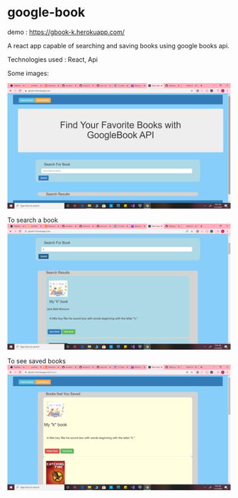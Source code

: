 # google-book

demo : https://gbook-k.herokuapp.com/

A react app capable of searching and saving books using google books api.

Technologies used : React, Api

Some images:
 
 ![](Screenshot%20(62).png)
 
 To search a book
 ![](Screenshot%20(63).png)
 
 To see saved books
 ![](Screenshot%20(64).png)

